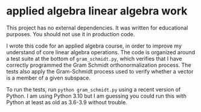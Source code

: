 # applied algebra linear algebra work

This project has no external dependencies. It was written for educational purposes. You should not use it in production code.

I wrote this code for an applied algebra course, in order to improve my understand of core linear algebra operations. The code is organized around a test suite at the bottom of `gram_schmidt.py`, which verifies that I have correctly programmed the Gram Schmidt orthonormalization process. The tests also apply the Gram-Schmidt process used to verify whether a vector is a member of a given subspace.

To run the tests, run `python gram_schmidt.py` using a recent version of Python. I am using Python 3.10 but I am guessing you could run this with Python at least as old as 3.6-3.9 without trouble.
